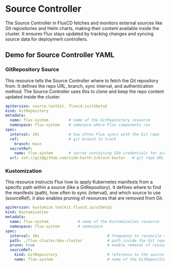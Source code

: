 # Source Controller 

The Source Controller in FluxCD fetches and monitors external sources like Git repositories and Helm charts, making their content available inside the cluster. It ensures Flux stays updated by tracking changes and syncing source data for deployment controllers. 


## Demo for Source Controller YAML 

### GitRepository Source 

This resource tells the Source Controller where to fetch the Git repository from. It defines the repo URL, branch, sync interval, and authentication method. The Source Controller uses this to clone and keep the repo content updated inside the cluster. 

```yml 
apiVersion: source.toolkit. fluxcd.io/v1beta2
kind: GitRepository
metadata:
  name: flux-system         # name of the GitRepository resource
  namespace: flux-system    # namespce where Flux components run 
spec:                       
  interval: 10s             # how often Flux syncs with the Git repo
  ref:                      # git branch to track 
    branch: main            
  secretRef:
    name: flux-system       # secret containing SSH credentials for access 
  url: ssh://git@github.com/sidd-harth-2/block-buster   # git repo URL 

```


### Kustomization 

This resource instructs Flux how to apply Kubernetes manifests from a specific path within a source (like a GitRepository). It defines where to find the manifests (path), how often to sync (interval), and which source to use (sourceRef). it also enables pruning of resources that are removed from Git. 

```yml
apiVersion: kustomize.toolkit.fluxcd.io/v1beta2
kind: Kustomization
metadata: 
  name: flux-system             # name of the Kustomization resource
  namespace: flux-system        # namespace 
spec:
  interval: 10s                              # frequency to reconcile and apply changes 
  path: ./flux-cluster/dev-cluster           # path inside the Git repo with manifests 
  prune: true                                # enable removal of resources not in manifests
  sourceRef:
    kind: GitRepository                      # reference to the source kind 
    name: flux-system                        # name of the GitRepository to use 
```